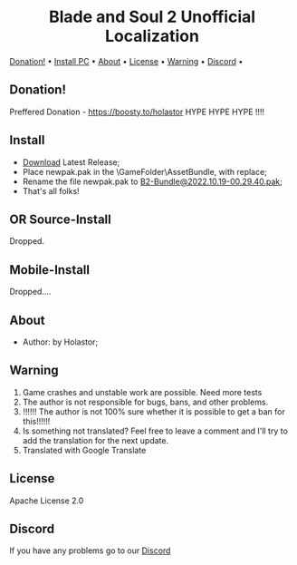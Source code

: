 <h1 align="center">
  <br>
  Blade and Soul 2 Unofficial Localization
  <br>
</h1>
  <a href="#Donation">Donation!</a> •
  <a href="#Install">Install PC</a> •
  <!-- <a href="#Source-Install">Source Install</a> • -->
  <!-- <a href="#Mobile-Install">Install Android</a> • -->
  <a href="#About">About</a> •
  <a href="#License">License</a> •
  <a href="#Warning">Warning</a> •
  <a href="#Discord">Discord</a> •
</p>


## Donation!

Preffered Donation - https://boosty.to/holastor HYPE HYPE HYPE !!!!

<!--<a href="https://www.buymeacoffee.com/Holastor" target="_blank"><img src="https://www.buymeacoffee.com/assets/img/custom_images/orange_img.png" alt="Buy Me A Coffee" style="height: auto !important;width: auto !important;" ></a>

[PayPal](https://www.paypal.me/holastor) -->

## Install

* [Download](https://github.com/Holastor/Blade-and-Soul-2-Localization/releases/tag/3.2.7) Latest Release;
* Place newpak.pak in the \GameFolder\AssetBundle, with replace;
* Rename the file newpak.pak to B2-Bundle@2022.10.19-00.29.40.pak;
* That's all folks!

## OR Source-Install
 Dropped.
<!--* Download Source code (zip) [Download](https://github.com/Holastor/Blade-and-Soul-2-Localization/archive/refs/heads/main.zip)
* You need to download the source code and unpack it
* In the /Blade-and-Soul-2-Localization-main/ folder there is an en_US folder, its contents must be transferred in the folder \Game Folder\B2\Data\Text\
* And You need Rename en_US to ko-KR.
* If you don't have these folders, just create them.
* You should get something like this:
 ![Screenshot 2021-09-03 085020](https://user-images.githubusercontent.com/77208679/131947968-630a7edd-d2e2-4754-80e1-769d07ffa34a.png)
* And you need to go folder \GameFolder\B2\Content and delete folder TextPaks;
* That's all folks!-->

## Mobile-Install
 Dropped....
<!-- * ONLY Android
* [Download](https://github.com/Holastor/Blade-and-Soul-2-Localization/releases/tag/3.1.9_M) Latest Release (patch.121.com.ncsoft.bns219.obb);
* Place the file patch.121.com.ncsoft.bns219.obb in the "Internal Memory\Android\obb\com.ncsoft.bns219";
* FOR BLADE AND SOUL 12+ you need rename file to patch.121.com.ncsoft.bns2.obb;
* That's all folks!; -->

## About
  * Author: by Holastor;

## Warning
1) Game crashes and unstable work are possible. Need more tests
2) The author is not responsible for bugs, bans, and other problems.
3) !!!!!! The author is not 100% sure whether it is possible to get a ban for this!!!!!!
4) Is something not translated? Feel free to leave a comment and I'll try to add the translation for the next update.
5) Translated with Google Translate

## License

Apache License 2.0

## Discord

If you have any problems go to our [Discord](https://discord.gg/ecbKmM5h6Q)
